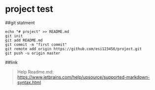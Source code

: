 # project test


##git statment
```
echo "# project" >> README.md
git init
git add README.md
git commit -m "first commit"
git remote add origin https://github.com/esi123456/project.git
git push -u origin master
```

##link
>Help Readme.md:
>https://www.jetbrains.com/help/upsource/supported-markdown-syntax.html


